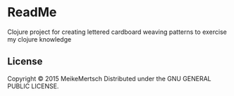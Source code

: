 # ReadMe

Clojure project for creating lettered cardboard weaving patterns to exercise my clojure knowledge 

## License

Copyright © 2015 MeikeMertsch
Distributed under the GNU GENERAL PUBLIC LICENSE.
